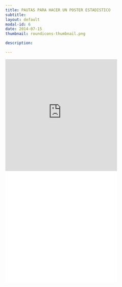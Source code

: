 ```yaml
---
title: PAUTAS PARA HACER UN POSTER ESTADISTICO
subtitle: 
layout: default
modal-id: 6
date: 2014-07-15
thumbnail: roundicons-thumbnail.png

description: 

---
```

<embed src="http://BiaM2.github.io/img/poster/Brazil.pdf" width="350" height="350" href="http://BiaM2.github.io/img/poster/Brazil.pdf"> 
</embed>
<html>
<body>
<embed src="img/guia.pdf" width="350" height="350"
</body>
</html>